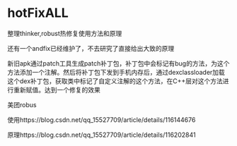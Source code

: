 # hotFixALL
整理thinker,robust热修复使用方法和原理

还有一个andfix已经维护了，不去研究了直接给出大致的原理

新旧apk通过patch工具生成patch补丁包，补丁包中会标记有bug的方法，为这个方法添加一个注解。然后将补丁包下发到手机内存后，通过dexclassloader加载这个dex补丁包，获取类中标记了自定义注解的这个方法，在C++层对这个方法进行重新赋值。达到一个修复的效果


美团robus

使用https://blog.csdn.net/qq_15527709/article/details/116144676

原理https://blog.csdn.net/qq_15527709/article/details/116202841
